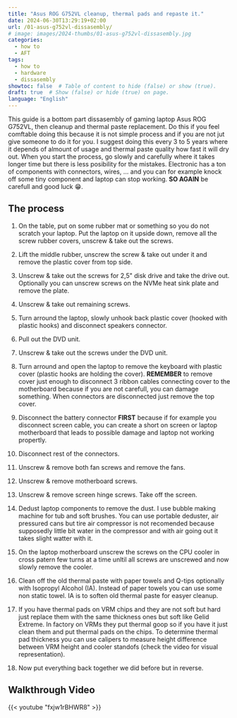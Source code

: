 ```yaml
---
title: "Asus ROG G752VL cleanup, thermal pads and repaste it."
date: 2024-06-30T13:29:19+02:00
url: /01-asus-g752vl-dissasembly/
# image: images/2024-thumbs/01-asus-g752vl-dissasembly.jpg
categories: 
  - how to
  - AFT
tags: 
  - how to
  - hardware
  - dissasembly
showtoc: false  # Table of content to hide (false) or show (true).
draft: true  # Show (false) or hide (true) on page.
language: "English"
---
```


This guide is a bottom part dissasembly of gaming laptop Asus ROG G752VL, then cleanup and thermal paste replacement. Do this if you feel comftable doing this because it is not simple process and if you are not jut give someone to do it for you. I suggest doing this every 3 to 5 years where it depends of almount of usage and thermal paste quality how fast it will dry out. When you start the process, go slowly and carefully where it takes longer time but there is less posibility for the mistakes. Electronic has a ton of components with connectors, wires, ... and you can for example knock off some tiny component and laptop can stop working. **SO AGAIN** be carefull and good luck 😁.

## The process

1. On the table, put on some rubber mat or something so you do not scratch your laptop. Put the laptop on it upside down, remove all the screw rubber covers, unscrew & take out the screws.
   
   <!-- ![]() -->
   
2. Lift the middle rubber, unscrew the screw & take out under it and remove the plastic cover from top side.
3. Unscrew & take out the screws for 2,5" disk drive and take the drive out. Optionally you can unscrew screws on the NVMe heat sink plate and remove the plate.
4. Unscrew & take out remaining screws.
5. Turn arround the laptop, slowly unhook back plastic cover (hooked with plastic hooks) and disconnect speakers connector.
6. Pull out the DVD unit.
7. Unscrew & take out the screws under the DVD unit.
8. Turn arround and open the laptop to remove the keyboard with plastic cover (plastic hooks are holding the cover). **REMEMBER** to remove cover just enough to disconnect 3 ribbon cables connecting cover to the motherboard because if you are not carefull, you can damage something. When connectors are disconnected just remove the top cover.
9. Disconnect the battery connector **FIRST** because if for example you disconnect screen cable, you can create a short on screen or laptop motherboard that leads to possible damage and laptop not working propertly.
10. Disconnect rest of the connectors.
11. Unscrew & remove both fan screws and remove the fans.
12. Unscrew & remove motherboard screws.
13. Unscrew & remove screen hinge screws. Take off the screen.
14. Dedust laptop components to remove the dust. I use bubble making machine for tub and soft brushes. You can use portable deduster, air pressured cans but tire air compressor is not recomended because supposedly little bit water in the compressor and with air going out it takes slight watter with it.
15. On the laptop motherboard unscrew the screws on the CPU cooler in cross patern few turns at a time unltil all screws are unscrewed and now slowly remove the cooler.
16. Clean off the old thermal paste with paper towels and Q-tips optionally with Isopropyl Alcohol (IA). Instead of paper towels you can use some non static towel. IA is to soften old thermal paste for easyer cleanup.
17. If you have thermal pads on VRM chips and they are not soft but hard just replace them with the same thickness ones but soft like Gelid Extreme. In factory on VRMs they put thermal goop so if you have it just clean them and put thermal pads on the chips. To determine thermal pad thickness you can use calipers to measure height difference between VRM height and cooler standofs (check the video for visual representation).
18. Now put everything back together we did before but in reverse.

## Walkthrough Video

{{< youtube "fxjw1rBHWR8" >}}